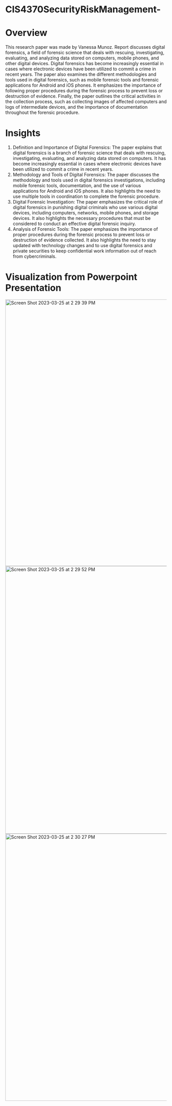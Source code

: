 # CIS4370SecurityRiskManagement-
# Overview
This research paper was made by Vanessa Munoz. Report discusses digital forensics, a field of forensic science that deals with rescuing, investigating, evaluating, and analyzing data stored on computers, mobile phones, and other digital devices. Digital forensics has become increasingly essential in cases where electronic devices have been utilized to commit a crime in recent years. The paper also examines the different methodologies and tools used in digital forensics, such as mobile forensic tools and forensic applications for Android and iOS phones. It emphasizes the importance of following proper procedures during the forensic process to prevent loss or destruction of evidence. Finally, the paper outlines the critical activities in the collection process, such as collecting images of affected computers and logs of intermediate devices, and the importance of documentation throughout the forensic procedure.
# Insights
1. Definition and Importance of Digital Forensics: The paper explains that digital forensics is a branch of forensic science that deals with rescuing, investigating, evaluating, and analyzing data stored on computers. It has become increasingly essential in cases where electronic devices have been utilized to commit a crime in recent years.
2. Methodology and Tools of Digital Forensics: The paper discusses the methodology and tools used in digital forensics investigations, including mobile forensic tools, documentation, and the use of various applications for Android and iOS phones. It also highlights the need to use multiple tools in coordination to complete the forensic procedure.
3. Digital Forensic Investigation: The paper emphasizes the critical role of digital forensics in punishing digital criminals who use various digital devices, including computers, networks, mobile phones, and storage devices. It also highlights the necessary procedures that must be considered to conduct an effective digital forensic inquiry.
4. Analysis of Forensic Tools: The paper emphasizes the importance of proper procedures during the forensic process to prevent loss or destruction of evidence collected. It also highlights the need to stay updated with technology changes and to use digital forensics and private securities to keep confidential work information out of reach from cybercriminals.
# Visualization from Powerpoint Presentation
<img width="832" alt="Screen Shot 2023-03-25 at 2 29 39 PM" src="https://user-images.githubusercontent.com/89857781/227743154-743303af-318f-41bc-9210-d78762db8663.png">
<img width="835" alt="Screen Shot 2023-03-25 at 2 29 52 PM" src="https://user-images.githubusercontent.com/89857781/227743161-e1dcfad1-4a8f-49ab-975b-4724239c3176.png">
<img width="834" alt="Screen Shot 2023-03-25 at 2 30 27 PM" src="https://user-images.githubusercontent.com/89857781/227743166-282a1c41-6d81-4deb-8daf-79d8ab7e0176.png">
